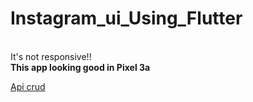 # Instagram_ui_Using_Flutter
<br />
It's not responsive!!
<br />
<b>This app looking good in Pixel 3a</b>


<a href="https://github.com/krishnapadaliya">Api crud</a>
